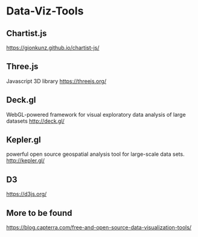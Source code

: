 # Data-Viz-Tools

## Chartist.js
https://gionkunz.github.io/chartist-js/

## Three.js
Javascript 3D library
https://threejs.org/

## Deck.gl
WebGL-powered framework for visual exploratory data analysis of large datasets
http://deck.gl/

## Kepler.gl
powerful open source geospatial analysis tool for large-scale data sets.
http://kepler.gl/

## D3
https://d3js.org/

## More to be found
https://blog.capterra.com/free-and-open-source-data-visualization-tools/

